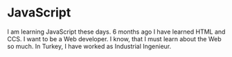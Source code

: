 # JavaScript
I am learning JavaScript these days. 6 months ago I have learned HTML and CCS. I want to be a Web developer. I know, that I must learn about the Web so much. In Turkey, I have worked as Industrial Ingenieur.
